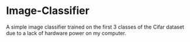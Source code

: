 # Image-Classifier
A simple image classifier trained on the first 3 classes of the Cifar dataset due to a lack of hardware power on my computer.
